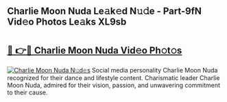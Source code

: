 ## Charlie Moon Nuda Le𝚊k𝚎d N𝚞𝚍e - Part-9fN Vid𝚎o Photos Le𝚊ks XL9sb

# <h2><a href="http://fbdvpp.evod.top/?m=Charlie+Moon+Nuda">🔗 👉🔴 Charlie Moon Nuda Vid𝚎o Ph𝚘t𝚘s</a></h2>

[![Charlie Moon Nuda N𝚞d𝚎s](https://i.imgur.com/8V9OHl7.gif)](http://fbdvpp.evod.top/?m=Charlie+Moon+Nuda)
Social media personality Charlie Moon Nuda recognized for their dance and lifestyle content. Charismatic leader Charlie Moon Nuda, admired for their vision, passion, and unwavering commitment to their cause. 
